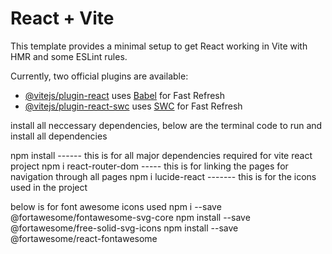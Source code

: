 # React + Vite

This template provides a minimal setup to get React working in Vite with HMR and some ESLint rules.

Currently, two official plugins are available:

- [@vitejs/plugin-react](https://github.com/vitejs/vite-plugin-react/blob/main/packages/plugin-react/README.md) uses [Babel](https://babeljs.io/) for Fast Refresh
- [@vitejs/plugin-react-swc](https://github.com/vitejs/vite-plugin-react-swc) uses [SWC](https://swc.rs/) for Fast Refresh

 install all neccessary dependencies, below are the terminal code to run and install all dependencies 

 npm install   ------ this is for all major dependencies required for vite react project
 npm i react-router-dom   ----- this is for linking the pages for navigation through all pages 
 npm i lucide-react    ------- this is for the icons used in the project 

below is for font awesome icons used 
 npm i --save @fortawesome/fontawesome-svg-core
npm install --save @fortawesome/free-solid-svg-icons
npm install --save @fortawesome/react-fontawesome
